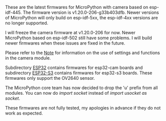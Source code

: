 These are the latest firmwares for MicroPython with camera based on esp-idf-445. The firmware version is v1.20.0-206-g33b403dfb. Newer versions of MicroPython will only build on esp-idf-5xx, the esp-idf-4xx versions are no longer supported.

I will freeze the camera firmware at v1.20.0-206 for now. Newer MicroPython based on esp-idf-502 still have some problems. I will build newer firmwares when these issues are fixed in the future.

Please refer to the [Note](https://github.com/shariltumin/esp32-cam-micropython-2022/blob/main/firmwares-20230717/Note.md) for information on the use of settings and functions in the camera module.

Subdirectory [ESP32](https://github.com/shariltumin/esp32-cam-micropython-2022/tree/main/firmwares-20230717/ESP32) contains firmwares for esp32-cam boards and subdirectory [ESP32-S3](https://github.com/shariltumin/esp32-cam-micropython-2022/tree/main/firmwares-20230717/ESP32-S3) contains firmwares for esp32-s3 boards. These firmwares only support the OV2640 sensor.

The MicroPython core team has now decided to drop the 'u' prefix from all modules. You can now do *import socket* instead of *import usocket as socket*.

These firmwares are not fully tested, my apologies in advance if they do not work as expected.
